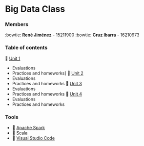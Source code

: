 # Big Data Class

### Members
:bowtie: **[René Jiménez](https://github.com/diazdesandi)** - 15211900
:bowtie: **[Cruz Ibarra](https://github.com/cmir22)** - 16210973

### Table of contents
:closed_book: [Unit 1](https://github.com/diazdesandi/BigData/tree/development/Unit%201)
  * Evaluations
  * Practices and homeworks]
:closed_book: [Unit 2](https://github.com/diazdesandi/BigData/tree/development/Unit%202)
  * Evaluations
  * Practices and homeworks
:closed_book: [Unit 3](https://github.com/diazdesandi/BigData/tree/development/Unit%203)
   * Evaluations
   * Practices and homeworks
:closed_book: [Unit 4](https://github.com/diazdesandi/BigData/tree/development/Unit%204)
  * Evaluations
  * Practices and homeworks

### Tools
* :wrench: [Apache Spark](https://spark.apache.org/)
* :wrench: [Scala](https://www.scala-lang.org/)
* :wrench: [Visual Studio Code](https://code.visualstudio.com/)
